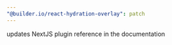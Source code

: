 ```yaml
---
"@builder.io/react-hydration-overlay": patch
---
```


updates NextJS plugin reference in the documentation
